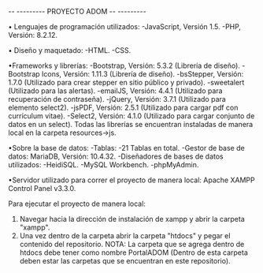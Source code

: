 
 -- --------- PROYECTO ADOM -- ---------

• Lenguajes de programación utilizados:
  -JavaScript, Versión 1.5.
  -PHP, Versión: 8.2.12.
  
• Diseño y maquetado:
  -HTML.
  -CSS.
  
•Frameworks y librerías:
  -Bootstrap, Versión: 5.3.2 (Librería de diseño).
  -Bootstrap Icons, Versión: 1.11.3 (Librería de diseño).
  -bsStepper, Versión: 1.7.0 (Utilizado para crear stepper en sitio público y privado).
  -sweetalert (Utilizado para las alertas).
  -emailJS, Versión: 4.4.1 (Utilizado para recuperación de contraseña).
  -jQuery, Versión: 3.7.1 (Utilizado para elemento select2).
  -jsPDF, Versión: 2.5.1 (Utilizado para cargar pdf con currículum vitae).
  -Select2, Versión: 4.1.0 (Utilizado para cargar conjunto de datos en un select).
Todas las librerías se encuentran instaladas de manera local en la carpeta resources->js.

•Sobre la base de datos:
  -Tablas:
    -21 Tablas en total.
  -Gestor de base de datos: MariaDB, Versión: 10.4.32.
  -Diseñadores de bases de datos utilizados:
    -HeidiSQL.
    -MySQL Workbench.
    -phpMyAdmin.

•Servidor utilizado para correr el proyecto de manera local: Apache XAMPP Control Panel v3.3.0.

Para ejecutar el proyecto de manera local:
1. Navegar hacia la dirección de instalación de xampp y abrir la carpeta "xampp".
2. Una vez dentro de la carpeta abrir la carpeta "htdocs" y pegar el contenido del repositorio.
NOTA: La carpeta que se agrega dentro de htdocs debe tener como nombre PortalADOM (Dentro de esta carpeta deben estar las carpetas que se encuentran en este repositorio).
